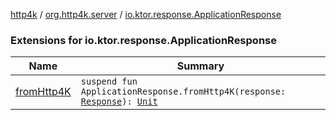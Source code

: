 [http4k](../../index.md) / [org.http4k.server](../index.md) / [io.ktor.response.ApplicationResponse](./index.md)

### Extensions for io.ktor.response.ApplicationResponse

| Name | Summary |
|---|---|
| [fromHttp4K](from-http4-k.md) | `suspend fun ApplicationResponse.fromHttp4K(response: `[`Response`](../../org.http4k.core/-response/index.md)`): `[`Unit`](https://kotlinlang.org/api/latest/jvm/stdlib/kotlin/-unit/index.html) |
